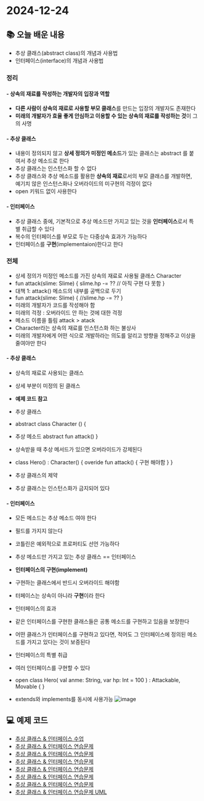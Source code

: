# 2024-12-24

## 📚 오늘 배운 내용
- 추상 클래스(abstract class)의 개념과 사용법
- 인터페이스(interface)의 개념과 사용법

### 정리
#### - 상속의 재료를 작성하는 개발자의 입장과 역할
- **다른 사람이 상속의 재료로 사용할 부모 클래스**를 만드는 입장의 개발자도 존재한다
- **미래의 개발자가 효율 좋게 안심하고 이용할 수 있는 상속의 재료를 작성하는 것**이 그의 사명

#### - 추상 클래스
- 내용이 정의되지 않고 **상세 정의가 미정인 메소드**가 있는 클래스는 abstract 를 붙여서 추상 메소드로 한다
- 추상 클래스는 인스턴스화 할 수 없다
- 추상 클래스와 추상 메소드를 활용한 **상속의 재료**로서의 부모 클래스를 개발하면, 예기치 않은 인스턴스화나 오버라이드의 미구현의 걱정이 없다
- open 키워드 없이 사용한다

#### - 인터페이스
- 추상 클래스 중에, 기본적으로 추상 메소드만 가지고 있는 것을 **인터페이스**로서 특별 취급할 수 있다
- 복수의 인터페이스를 부모로 두는 다중상속 효과가 가능하다
- 인터페이스를 **구현**(implementaion)한다고 한다

### 전체
- 상세 정의가 미정인 메소드를 가진 상속의 재료로 사용될 클래스 Character
- fun attack(slime: Slime) { slime.hp -= ?? // 아직 구현 다 못함 }
- 대책 1: attack() 메소드의 내부를 공백으로 두기
- fun attack(slime: Slime) {
  //slime.hp -= ??
  }
- 미래의 개발자가 코드를 작성해야 함
- 미래의 걱정 : 오버라이드 안 하는 것에 대한 걱정
- 메소드 이름을 틀림 attack > atack
- Character라는 상속의 재료를 인스턴스화 하는 불상사
- 미래의 개발자에게 어떤 식으로 개발하라는 의도를 알리고 방향을 정해주고 이상을 줄여야만 한다

#### - 추상 클래스
- 상속의 재료로 사용되는 클래스
- 상세 부분이 미정의 된 클래스

- **예제 코드 참고**
- 추상 클래스
- abstract class Character () {
- 추상 메소드
  abstract fun attack()
  }

- 상속받을 때 추상 메서드가 있으면 오버라이드가 강제된다
- class Hero() : Character() {
  overide fun attack() { 구현 해야함 }
  }

- 추상 클래스의 제약
- 추상 클래스는 인스턴스화가 금지되어 있다

#### - 인터페이스
- 모든 메소드는 추상 메소드 여야 한다
- 필드를 가지지 않는다
- 코틀린은 예외적으로 프로퍼티도 선언 가능하다


- 추상 메소드만 가지고 있는 추상 클래스 == 인터페이스

- **인터페이스의 구현(implement)**
- 구현하는 클래스에서 반드시 오버라이드 해야함
- 터페이스는 상속이 아니라 **구현**이라 한다

- 인터페이스의 효과
- 같은 인터페이스를 구현한 클래스들은 공통 메소드를 구현하고 있음을 보장한다
- 어떤 클래스가 인터페이스를 구현하고 있다면, 적어도 그 인터페이스에 정의된 메소드를 가지고 있다는 것이 보증된다

- 인터페이스의 특별 취급
- 여러 인터페이스를 구현할 수 있다
- open class Hero(
  val anme: String,
  var hp: Int = 100
  ) : Attackable, Movable { }

- extends와 implements를 동시에 사용가능
![image](https://github.com/user-attachments/assets/50b4c934-0b84-4c72-afb5-0d24dbd01dfe)


## 💻 예제 코드
- [추상 클래스 & 인터페이스 수업](../../src/main/kotlin/day7/Character.kt)
- [추상 클래스 & 인터페이스 연습문제](../../src/main/kotlin/day7/Asset.kt)
- [추상 클래스 & 인터페이스 연습문제](../../src/main/kotlin/day7/TangibleAsset.kt)
- [추상 클래스 & 인터페이스 연습문제](../../src/main/kotlin/day7/IntangibleAsset.kt)
- [추상 클래스 & 인터페이스 연습문제](../../src/main/kotlin/day7/Book.kt)
- [추상 클래스 & 인터페이스 연습문제](../../src/main/kotlin/day7/Computer.kt)
- [추상 클래스 & 인터페이스 연습문제](../../src/main/kotlin/day7/Thing.kt)
- [추상 클래스 & 인터페이스 연습문제 UML](../../src/main/kotlin/day7/Asset.puml)
